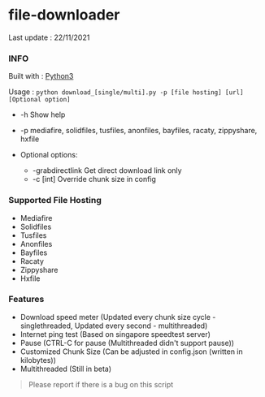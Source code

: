 # file-downloader
Last update : 22/11/2021
### INFO
Built with : [Python3](https://www.python.org/)

Usage : ```python download_[single/multi].py -p [file hosting] [url] [Optional option]```
- -h    Show help
- -p    mediafire, solidfiles, tusfiles, anonfiles, bayfiles, racaty, zippyshare, hxfile

-  Optional options:
   - -grabdirectlink  Get direct download link only
   - -c [int]         Override chunk size in config
    
### Supported File Hosting
- Mediafire
- Solidfiles
- Tusfiles
- Anonfiles
- Bayfiles
- Racaty
- Zippyshare
- Hxfile

### Features
- Download speed meter (Updated every chunk size cycle - singlethreaded, Updated every second - multithreaded)
- Internet ping test (Based on singapore speedtest server)
- Pause (CTRL-C for pause (Multithreaded didn't support pause))
- Customized Chunk Size (Can be adjusted in config.json (written in kilobytes))
- Multithreaded (Still in beta)

> Please report if there is a bug on this script
